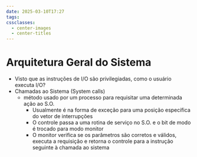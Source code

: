 ```yaml
---
date: 2025-03-10T17:27
tags: 
cssclasses:
  - center-images
  - center-titles
---
```

# Arquitetura Geral do Sistema

- Visto que as instruções de I/O são privilegiadas, como o usuário executa I/O?
- Chamadas ao Sistema (System calls) 
	- método usado por um processo para requisitar uma determinada ação ao S.O.
		- Usualmente é na forma de exceção para uma posição específica do vetor de interrupções
		- O controle passa a uma rotina de serviço no S.O. e o bit de modo é trocado para modo monitor
		- O monitor verifica se os parâmetros são corretos e válidos, executa a requisição e retorna o controle para a instrução seguinte à chamada ao sistema